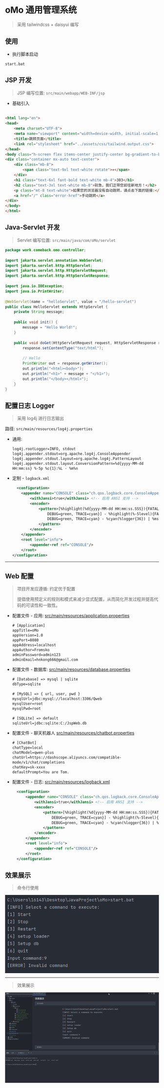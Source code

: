# oMo 通用管理系统

> 采用 tailwindcss + daisyui 编写

## 使用

+ 执行脚本启动

```shell
start.bat
```

## JSP 开发

> JSP 编写位置: `src/main/webapp/WEB-INF/jsp`

+ 基础引入

```html

<html lang="en">
<head>
    <meta charset="UTF-8">
    <meta name="viewport" content="width=device-width, initial-scale=1.0">
    <title>跳转页面</title>
    <link rel="stylesheet" href="../assets/css/tailwind.output.css">
</head>
<body class="h-screen flex items-center justify-center bg-gradient-to-bl from-blue-500 to-cyan-500">
<div class="container mx-auto text-center">
    <div class="mb-8">
        <span class="text-9xl text-white rotate">✈️</span>
    </div>
    <h1 class="text-6xl font-bold text-white mb-4">303</h1>
    <h2 class="text-3xl text-white mb-8">别急，我们正带您前往新地方！</h2>
    <p class="mt-8 text-white">如果您的浏览器没有自动跳转，请点击下面的链接:</p>
    <a href="/" class="error-href">手动跳转</a>
</div>
</body>
</html>
```

## Java-Servlet 开发

> Servlet 编写位置: `src/main/java/com/oMo/servlet`

```java
package work.comeback.omo.controller;

import jakarta.servlet.annotation.WebServlet;
import jakarta.servlet.http.HttpServlet;
import jakarta.servlet.http.HttpServletRequest;
import jakarta.servlet.http.HttpServletResponse;

import java.io.IOException;
import java.io.PrintWriter;

@WebServlet(name = "helloServlet", value = "/hello-servlet")
public class HelloServlet extends HttpServlet {
    private String message;

    public void init() {
        message = "Hello World!";
    }

    public void doGet(HttpServletRequest request, HttpServletResponse response) throws IOException {
        response.setContentType("text/html");

        // Hello
        PrintWriter out = response.getWriter();
        out.println("<html><body>");
        out.println("<h1>" + message + "</h1>");
        out.println("</body></html>");
    }
}
```

## 配置日志 Logger

> 采用 log4j 进行日志输出

路径: `src/main/resources/log4j.properties`

+ 通用:
    ```properties
    log4j.rootLogger=INFO, stdout
    log4j.appender.stdout=org.apache.log4j.ConsoleAppender
    log4j.appender.stdout.layout=org.apache.log4j.PatternLayout
    log4j.appender.stdout.layout.ConversionPattern=%d{yyyy-MM-dd HH:mm:ss} %-5p %c{1}:%L - %m%n
    ```

+ 定制 - `logback.xml`
    ```xml
      <configuration>
        <appender name="CONSOLE" class="ch.qos.logback.core.ConsoleAppender">
            <withJansi>true</withJansi> <!-- 启用 ANSI 支持 -->
            <encoder>
                <pattern>[%highlight(%d{yyyy-MM-dd HH:mm:ss.SSS}){FATAL=red bold, ERROR=red, WARN=yellow, INFO=blue,
                    DEBUG=green, TRACE=cyan}] - %highlight(%-5level){FATAL=red bold, ERROR=red, WARN=yellow, INFO=blue,
                    DEBUG=green, TRACE=cyan} - %cyan(%logger{36}) | %msg%n%ex
                </pattern>
            </encoder>
        </appender>
        <root level="info">
            <appender-ref ref="CONSOLE"/>
        </root>
    </configuration>
    ```

---

## Web 配置

> 项目开发应遵循: 约定优于配置
>
> 提倡使用预定义的规则和模式来减少显式配置，从而简化开发过程并提高代码的可读性和一致性。

+ 配置文件 - 应用: [src/main/resources/application.properties](src/main/resources/application.properties)
  ```properties
  # [Application]
  appTitle=oMo
  appVersion=1.0
  appPort=8080
  appAddress=localhost
  appAuthor=Fromsko
  adminPassword=admin123
  adminEmail=hnkong666@gmail.com
  ```

+ 配置文件 - 数据库: [src/main/resources/database.properties](src/main/resources/database.properties)
  ```properties 
  # [Database] => mysql | sqlite
  dbType=sqlite
  
  # [MySQL] => { url, user, pwd }
  mysqlUrl=jdbc:mysql://localhost:3306/Qweb
  mysqlUser=root
  mysqlPwd=root
  
  # [SQLite] => default
  sqliteUrl=jdbc:sqlite:C:/JspWeb.db
  ```

+ 配置文件 - 聊天机器人 [src/main/resources/chatbot.properties](src/main/resources/chatbot.properties)
  ```properties
  # [ChatBot]
  chatType=local
  chatModel=qwen-plus
  chatUrl=https://dashscope.aliyuncs.com/compatible-mode/v1/chat/completions
  chatKey=sk-xxxx
  defaultPrompt=You are Tom.
  ```

+ 配置文件 - 日志: [src/main/resources/logback.xml](src/main/resources/logback.xml)
  ```xml 
    <configuration>
        <appender name="CONSOLE" class="ch.qos.logback.core.ConsoleAppender">
            <withJansi>true</withJansi> <!-- 启用 ANSI 支持 -->
            <encoder>
                <pattern>[%highlight(%d{yyyy-MM-dd HH:mm:ss.SSS}){FATAL=red bold, ERROR=red, WARN=yellow, INFO=blue,
                    DEBUG=green, TRACE=cyan}] - %highlight(%-5level){FATAL=red bold, ERROR=red, WARN=yellow, INFO=blue,
                    DEBUG=green, TRACE=cyan} - %cyan(%logger{36}) | %msg%n%ex
                </pattern>
            </encoder>
        </appender>
        <root level="info">
            <appender-ref ref="CONSOLE"/>
        </root>
    </configuration>
  ```

## 效果展示

> 命令行使用

<div style="display: flex; justify-content: center; align-items: center;">
  <img src="docs/img.png" alt="command-use.png" />
</div>

---
> 效果展示

<div style="display: flex; justify-content: center; align-items: center;">
  <img src="docs/command-use.gif" alt="command-use.gif" />
</div>